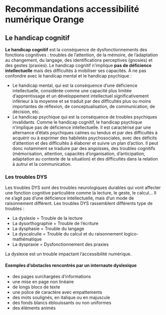 # Recommandations accessibilité numérique Orange
<h2 class="page-title">Le handicap cognitif</h2>

<script>$(document).ready(function () {
    setBreadcrumb([{"label":"Les situations de handicap", "url": "./focus.html"},
        {"label":"Le handicap cognitif"}]);
    addSubMenu([
        {"label":"Le handicap cognitif","url":"focus-cognitif.html"},
        {"label":"Les séniors","url":"focus-seniors.html"}
    ]);
});</script>

<span data-menuitem="focus"></span>

**Le handicap cognitif** est la conséquence de dysfonctionnements des fonctions cognitives : troubles de l’attention, de la mémoire, de l’adaptation au changement, du langage, des identifications perceptives (gnosies) et des gestes (praxies). Le handicap cognitif n’implique **pas de déficience intellectuelle** mais des difficultés à mobiliser ses capacités.
À ne pas confondre avec le handicap mental et le handicap psychique :
- Le handicap mental, qui est la conséquence d’une déficience intellectuelle, considérée comme une capacité plus limitée d’apprentissage et un développement intellectuel significativement inférieur à la moyenne et se traduit par des difficultés plus ou moins importantes de réflexion, de conceptualisation, de communication, de décision, etc.
- Le handicap psychique qui est la conséquence de troubles psychiques invalidants. Comme le handicap cognitif, le handicap psychique n’implique pas de déficience intellectuelle. Il est caractérisé par une alternance d’états psychiques calmes ou tendus et par des difficultés à acquérir ou à exprimer des habiletés psychosociales, avec des déficits d’attention et des difficultés à élaborer et suivre un plan d’action. Il peut donc notamment se traduire par des angoisses, des troubles cognitifs (mémorisation, attention, capacités d’organisation, d’anticipation, adaptation au contexte de la situation) et des difficultés dans la relation à autrui et la communication.

### Les troubles DYS
Les troubles DYS sont des troubles neurologiques durables qui vont affecter une fonction cognitive particulière comme la lecture, le geste, le calcul… Il ne s’agit pas d’une déficience intellectuelle, mais d’un mode de raisonnement différent.
Les troubles DYS rassemblent différents type de troubles :
- La dyslexie = Trouble de la lecture
- La dysorthographie = Trouble de l’écriture
- La dysphasie = Trouble du langage
- La dyscalculie = Trouble du calcul et du raisonnement logico-mathématique
- La dyspraxie = Dysfonctionnement des praxies

La dyslexie est un trouble impactant l’accessibilité numérique.

#### Exemples d’obstacles rencontrés par un internaute dyslexique
- des pages surchargées d’informations
- une mise en page non linéaire
- de longs blocs de texte
- une police de caractère avec empattements
- des mots soulignés, en italique ou en majuscule
- des fonds blancs éblouissants ou non uniformes
- des éléments animés 


<!--  This file is part of a11y-guidelines | Our vision of mobile & web accessibility guidelines and best practices, with valid/invalid examples.
 Copyright (C) 2016  Orange SA
 See the Creative Commons Legal Code Attribution-ShareAlike 3.0 Unported License for more details (LICENSE file). -->
